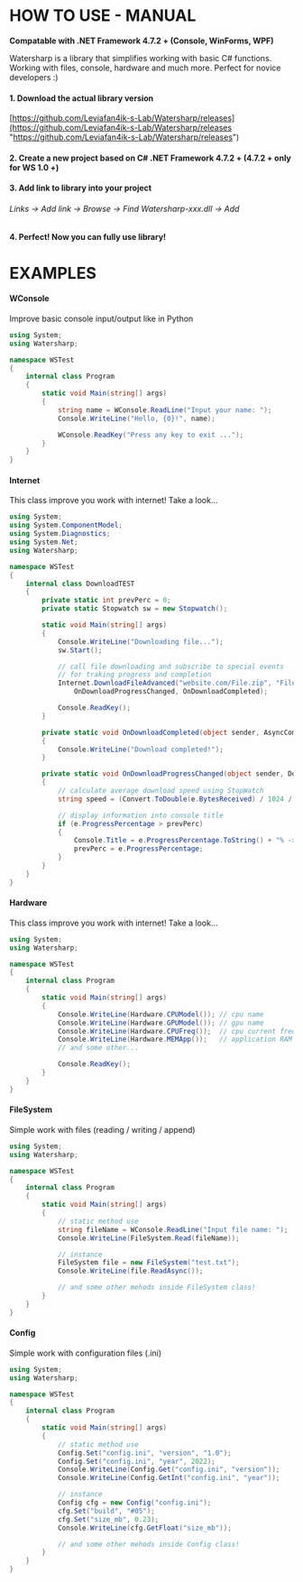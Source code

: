 # HOW TO USE - MANUAL
**Compatable with .NET Framework 4.7.2 + (Console, WinForms, WPF)**

Watersharp is a library that simplifies working with basic C# functions. Working with files, console, hardware and much more. Perfect for novice developers :)

#### 1. Download the actual library version
[https://github.com/Leviafan4ik-s-Lab/Watersharp/releases](https://github.com/Leviafan4ik-s-Lab/Watersharp/releases "https://github.com/Leviafan4ik-s-Lab/Watersharp/releases")
#### 2. Create a new project based on C# .NET Framework 4.7.2 + (4.7.2 + only for WS 1.0 +)
#### 3. Add link to library into your project
###### *Links -> Add link -> Browse -> Find Watersharp-xxx.dll -> Add*
#### 4. Perfect! Now you can fully use library!

# EXAMPLES
#### WConsole
Improve basic console input/output like in Python

```csharp
using System;
using Watersharp;

namespace WSTest
{
    internal class Program
    {
        static void Main(string[] args)
        {
            string name = WConsole.ReadLine("Input your name: ");
            Console.WriteLine("Hello, {0}!", name);

            WConsole.ReadKey("Press any key to exit ...");
        }
    }
}
```

#### Internet
This class improve you work with internet! Take a look...

```csharp
using System;
using System.ComponentModel;
using System.Diagnostics;
using System.Net;
using Watersharp;

namespace WSTest
{
    internal class DownloadTEST
    {
        private static int prevPerc = 0;
        private static Stopwatch sw = new Stopwatch();

        static void Main(string[] args)
        {
            Console.WriteLine("Downloading file...");
            sw.Start();

            // call file downloading and subscribe to special events
            // for traking progress and completion
            Internet.DownloadFileAdvanced("website.com/File.zip", "File.zip",
                OnDownloadProgressChanged, OnDownloadCompleted);

            Console.ReadKey();
        }

        private static void OnDownloadCompleted(object sender, AsyncCompletedEventArgs e)
        {
            Console.WriteLine("Download completed!");
        }

        private static void OnDownloadProgressChanged(object sender, DownloadProgressChangedEventArgs e)
        {
            // calculate average download speed using StopWatch
            string speed = (Convert.ToDouble(e.BytesReceived) / 1024 / 1024 / sw.Elapsed.TotalSeconds).ToString("0.0") + " Мб/с";

            // display information into console title
            if (e.ProgressPercentage > prevPerc)
            {
                Console.Title = e.ProgressPercentage.ToString() + "% -> " + speed;
                prevPerc = e.ProgressPercentage;
            }
        }
    }
}
```

#### Hardware
This class improve you work with internet! Take a look...

```csharp
using System;
using Watersharp;

namespace WSTest
{
    internal class Program
    {
        static void Main(string[] args)
        {
            Console.WriteLine(Hardware.CPUModel()); // cpu name
            Console.WriteLine(Hardware.GPUModel()); // gpu name
            Console.WriteLine(Hardware.CPUFreq());  // cpu current frequency
            Console.WriteLine(Hardware.MEMApp());   // application RAM usage
            // and some other...

            Console.ReadKey();
        }
    }
}
```

#### FileSystem
Simple work with files (reading / writing / append)

```csharp
using System;
using Watersharp;

namespace WSTest
{
    internal class Program
    {
        static void Main(string[] args)
        {
            // static method use
            string fileName = WConsole.ReadLine("Input file name: ");
            Console.WriteLine(FileSystem.Read(fileName));

            // instance
            FileSystem file = new FileSystem("test.txt");
            Console.WriteLine(file.ReadAsync());

            // and some other mehods inside FileSystem class!
        }
    }
}
```

#### Config
Simple work with configuration files (.ini)

```csharp
using System;
using Watersharp;

namespace WSTest
{
    internal class Program
    {
        static void Main(string[] args)
        {
            // static method use
            Config.Set("config.ini", "version", "1.0");
            Config.Set("config.ini", "year", 2022);
            Console.WriteLine(Config.Get("config.ini", "version"));
            Console.WriteLine(Config.GetInt("config.ini", "year"));

            // instance
            Config cfg = new Config("config.ini");
            cfg.Set("build", "#05");
            cfg.Set("size_mb", 0.23);
            Console.WriteLine(cfg.GetFloat("size_mb"));

            // and some other mehods inside Config class!
        }
    }
}
```
